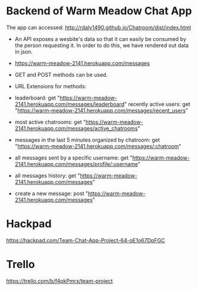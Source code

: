 Backend of Warm Meadow Chat App
===============================

The app can accessed: http://rdaly1490.github.io/Chatroom/dist/index.html

* An API exposes a wesbite's data so that it can easily be consumed by the person requesting it. In order to do this, we have rendered out data in json.

* https://warm-meadow-2141.herokuapp.com/messages

* GET and POST methods can be used.

* URL Extensions for methods:

* leaderboard:  get "https://warm-meadow-2141.herokuapp.com/messages/leaderboard"
recently active users:  get "https://warm-meadow-2141.herokuapp.com/messages/recent_users"
* most active chatrooms:  get "https://warm-meadow-2141.herokuapp.com/messages/active_chatrooms"
* messages in the last 5 minutes organized by chatroom:  get "https://warm-meadow-2141.herokuapp.com/messages/:chatroom"
* all messages sent by a specific username:  get "https://warm-meadow-2141.herokuapp.com/messages/profile/:username"
* all messages history:  get "https://warm-meadow-2141.herokuapp.com/messages"
* create a new message:  post "https://warm-meadow-2141.herokuapp.com/messages"


Hackpad
========
https://hackpad.com/Team-Chat-App-Project-64-qE1o67DpFGC

Trello
========
https://trello.com/b/f4pkPmrx/team-project

